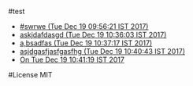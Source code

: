 #test
 - [#swrwe (Tue Dec 19 09:56:21 IST 2017)](files/MTUxMzY1NzU4MTE1MTQ2ODA5OSNzd3J3ZTIzNDc5.md)
 - [askjdafdasgd (Tue Dec 19 10:36:03 IST 2017)](files/MTUxMzY1OTk2MzkwMTI5ODQ3NWFza2pkYWZkYXNnZDIyNzgw.md)
 - [a,bsadfas (Tue Dec 19 10:37:17 IST 2017)](files/MTUxMzY2MDAzNzA3Njk2MTcwNGEsYnNhZGZhczczODk=.md)
 - [asjdgasfjasfgasfhg (Tue Dec 19 10:40:43 IST 2017)](files/MTUxMzY2MDI0MzI1MDI4NTk0NWFzamRnYXNmamFzZmdhc2ZoZzc4.md)
 - [On Tue Dec 19 10:41:19 IST 2017](files/MTUxMzY2MDI3OTA4MDM4NTE1NE9uMzAzMzI=.md)

#License
MIT
